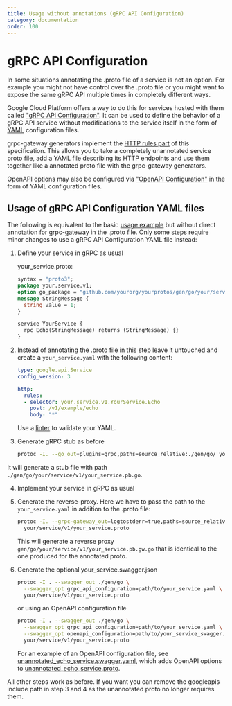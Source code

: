 ```yaml
---
title: Usage without annotations (gRPC API Configuration)
category: documentation
order: 100
---
```


# gRPC API Configuration
In some situations annotating the .proto file of a service is not an option. For example you might not have control over the .proto file or you might want to expose the same gRPC API multiple times in completely different ways.

Google Cloud Platform offers a way to do this for services hosted with them called ["gRPC API Configuration"](https://cloud.google.com/endpoints/docs/grpc/grpc-service-config). It can be used to define the behavior of a gRPC API service without modifications to the service itself in the form of [YAML](https://en.wikipedia.org/wiki/YAML) configuration files.

grpc-gateway generators implement the [HTTP rules part](https://cloud.google.com/endpoints/docs/grpc-service-config/reference/rpc/google.api#httprule) of this specification. This allows you to take a completely unannotated service proto file, add a YAML file describing its HTTP endpoints and use them together like a annotated proto file with the grpc-gateway generators.

OpenAPI options may also be configured via ["OpenAPI Configuration"](https://github.com/grpc-ecosystem/grpc-gateway/tree/v2/internal/descriptor/openapiconfig/openapiconfig.proto) in the form of YAML configuration files.

## Usage of gRPC API Configuration YAML files
The following is equivalent to the basic [usage example](usage.html) but without direct annotation for grpc-gateway in the .proto file. Only some steps require minor changes to use a gRPC API Configuration YAML file instead:

1. Define your service in gRPC as usual

    your_service.proto:
    ```protobuf
    syntax = "proto3";
    package your.service.v1;
    option go_package = "github.com/yourorg/yourprotos/gen/go/your/service/v1";
    message StringMessage {
      string value = 1;
    }

    service YourService {
      rpc Echo(StringMessage) returns (StringMessage) {}
    }
    ```

2. Instead of annotating the .proto file in this step leave it untouched
   and create a `your_service.yaml` with the following content:
    ```yaml
    type: google.api.Service
    config_version: 3

    http:
      rules:
      - selector: your.service.v1.YourService.Echo
        post: /v1/example/echo
        body: "*"
    ```
    Use a [linter](http://www.yamllint.com/) to validate your YAML.

3. Generate gRPC stub as before

    ```sh
    protoc -I. --go_out=plugins=grpc,paths=source_relative:./gen/go/ your/service/v1/your_service.proto
    ```

  It will generate a stub file with path `./gen/go/your/service/v1/your_service.pb.go`.

4. Implement your service in gRPC as usual

5. Generate the reverse-proxy. Here we have to pass the path to
    the `your_service.yaml` in addition to the .proto file:

    ```sh
    protoc -I. --grpc-gateway_out=logtostderr=true,paths=source_relative,grpc_api_configuration=path/to/your_service.yaml:./gen/go \
      your/service/v1/your_service.proto
    ```

   This will generate a reverse proxy `gen/go/your/service/v1/your_service.pb.gw.go` that is identical to the one produced for the annotated proto.

6. Generate the optional your_service.swagger.json

    ```sh
    protoc -I . --swagger_out ./gen/go \
      --swagger_opt grpc_api_configuration=path/to/your_service.yaml \
      your/service/v1/your_service.proto
    ```

    or using an OpenAPI configuration file

    ```sh
    protoc -I . --swagger_out ./gen/go \
      --swagger_opt grpc_api_configuration=path/to/your_service.yaml \
      --swagger_opt openapi_configuration=path/to/your_service_swagger.yaml \
      your/service/v1/your_service.proto
    ```

    For an example of an OpenAPI configuration file, see [unannotated_echo_service.swagger.yaml](https://github.com/grpc-ecosystem/grpc-gateway/tree/v2/examples/internal/proto/examplepb/unannotated_echo_service.swagger.yaml), which adds OpenAPI options to [unannotated_echo_service.proto](https://github.com/grpc-ecosystem/grpc-gateway/tree/v2/examples/internal/proto/examplepb/unannotated_echo_service.proto).

All other steps work as before. If you want you can remove the googleapis include path in step 3 and 4 as the unannotated proto no longer requires them.
